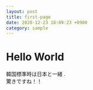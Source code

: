 ```yaml
---
layout: post
title: first-page
date: 2020-12-23 18:09:23 +0900
category: sample
---
```


# Hello World
韓国標準時は日本と一緒 .  
驚きですね！！
